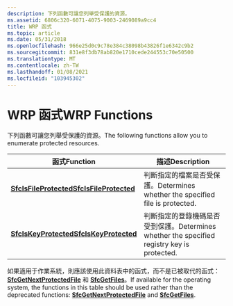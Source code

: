 ```yaml
---
description: 下列函數可讓您列舉受保護的資源。
ms.assetid: 6806c320-6071-4075-9003-2469089a9cc4
title: WRP 函式
ms.topic: article
ms.date: 05/31/2018
ms.openlocfilehash: 966e25d0c9c78e384c38098b43826f1e6342c9b2
ms.sourcegitcommit: 831e8f3db78ab820e1710cede244553c70e50500
ms.translationtype: MT
ms.contentlocale: zh-TW
ms.lasthandoff: 01/08/2021
ms.locfileid: "103945302"
---
```

# <a name="wrp-functions"></a><span data-ttu-id="7942a-103">WRP 函式</span><span class="sxs-lookup"><span data-stu-id="7942a-103">WRP Functions</span></span>

<span data-ttu-id="7942a-104">下列函數可讓您列舉受保護的資源。</span><span class="sxs-lookup"><span data-stu-id="7942a-104">The following functions allow you to enumerate protected resources.</span></span>



| <span data-ttu-id="7942a-105">函式</span><span class="sxs-lookup"><span data-stu-id="7942a-105">Function</span></span>                                         | <span data-ttu-id="7942a-106">描述</span><span class="sxs-lookup"><span data-stu-id="7942a-106">Description</span></span>                                                 |
|--------------------------------------------------|-------------------------------------------------------------|
| [<span data-ttu-id="7942a-107">**SfcIsFileProtected**</span><span class="sxs-lookup"><span data-stu-id="7942a-107">**SfcIsFileProtected**</span></span>](/windows/desktop/api/Sfc/nf-sfc-sfcisfileprotected) | <span data-ttu-id="7942a-108">判斷指定的檔案是否受保護。</span><span class="sxs-lookup"><span data-stu-id="7942a-108">Determines whether the specified file is protected.</span></span>         |
| [<span data-ttu-id="7942a-109">**SfcIsKeyProtected**</span><span class="sxs-lookup"><span data-stu-id="7942a-109">**SfcIsKeyProtected**</span></span>](/windows/desktop/api/Sfc/nf-sfc-sfciskeyprotected)   | <span data-ttu-id="7942a-110">判斷指定的登錄機碼是否受到保護。</span><span class="sxs-lookup"><span data-stu-id="7942a-110">Determines whether the specified registry key is protected.</span></span> |



 

<span data-ttu-id="7942a-111">如果適用于作業系統，則應該使用此資料表中的函式，而不是已被取代的函式： [**SfcGetNextProtectedFile**](/windows/desktop/api/Sfc/nf-sfc-sfcgetnextprotectedfile) 和 [**SfcGetFiles**](sfcgetfiles.md)。</span><span class="sxs-lookup"><span data-stu-id="7942a-111">If available for the operating system, the functions in this table should be used rather than the deprecated functions: [**SfcGetNextProtectedFile**](/windows/desktop/api/Sfc/nf-sfc-sfcgetnextprotectedfile) and [**SfcGetFiles**](sfcgetfiles.md).</span></span>

 

 



